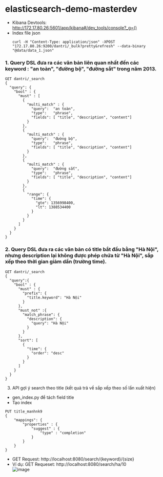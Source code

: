 # elasticsearch-demo-masterdev

* Kibana Devtools: http://172.17.80.26:5601/app/kibana#/dev_tools/console?_g=()
* Index file json
  ```
  curl -H "Content-Type: application/json" -XPOST "172.17.80.26:9200/dantri/_bulk?pretty&refresh" --data-binary "@data/data_1.json"
  ```
### 1. Query DSL đưa ra các văn bản liên quan nhất đến các keyword : "an toàn", "đường bộ", "đường sắt" trong năm 2013.
  ```
  GET dantri/_search
  {
    "query": {
      "bool" : {
        "must" : [
          {
            "multi_match" : {
              "query":  "an toàn",
              "type":   "phrase",
              "fields": [ "title", "description", "content"]
            }
          },
          {
            "multi_match" : {
              "query":  "đường bộ",
              "type":   "phrase",
              "fields": [ "title", "description", "content"]
            }
          },
          {
            "multi_match" : {
              "query":  "đường sắt",
              "type":   "phrase",
              "fields": [ "title", "description", "content"]
            }
          },
          {
            "range": {
              "time": {
                "gte": 1356998400,
                "lt": 1388534400
              }
            }
          }
        ]
      }
    }
  }
  ```

### 2. Query DSL đưa ra các văn bản có title bắt đầu bằng "Hà Nội", nhưng description lại không được phép chứa từ "Hà Nội", sắp xếp theo thời gian giảm dần (trường time).
  ```
  GET dantri/_search
  {
    "query":{
      "bool" : {
        "must" : {
          "prefix": {
            "title.keyword": "Hà Nội"
          }
        },
        "must_not" :{
          "match_phrase": {
            "description": {
              "query": "Hà Nội"
            }
          }
        },
        "sort": [
          {
            "time": {
              "order": "desc"
            }
          }
        ]
      }
    }
  }
  ```
3. API gợi ý search theo title (kết quả trả về sắp xếp theo số lần xuất hiện)
* gen_index.py để tách field title 
* Tạo index
```
PUT title_manhnk9
{
    "mappings": {
        "properties" : {
            "suggest" : {
                "type" : "completion"
            }
        }
    }
}
```

* GET Request: http://localhost:8080/search/{keyword}/{size}
* Ví dụ: GET Requeset: http://localhost:8080/search/ha/10  
  ![image](https://user-images.githubusercontent.com/67093353/182893870-52206b08-dbd6-470a-b6b8-8d69086e6b71.png)

